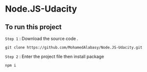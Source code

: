 # Node.JS-Udacity

## To run this project 

`Step 1` :  Download the source code .
```
git clone https://github.com/MohamedAlabasy/Node.JS-Udacity.git
```

`Step 2` :  Enter the project file then install package
```
npm i
```
